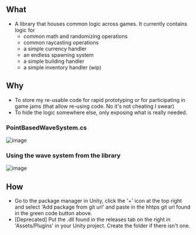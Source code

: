 ## What
- A library that houses common logic across games. It currently contains logic for 
  - common math and randomizing operations
  - common raycasting operations
  - a simple currency handler
  - an endless spawning system
  - a simple building handler
  - a simple inventory handler (wip)

## Why
- To store my re-usable code for rapid prototyping or for participating in game jams (that allow re-using code. No it's not cheating I swear) 
- To hide the logic somewhere else, only exposing what is really needed.

### PointBasedWaveSystem.cs
![image](https://user-images.githubusercontent.com/86519190/220220904-1f069d05-2e04-4ecc-a9eb-21a0845f32bf.png)

### Using the wave system from the library
![image](https://user-images.githubusercontent.com/86519190/220223058-5f5bfb26-0ae0-40be-be65-05114a316fd5.png)

## How 
- Go to the package manager in Unity, click the '+' icon at the top right and select 'Add package from git url' and paste in the hhtps git url found in the green code button above.
- [Deprecated] Put the .dll found in the releases tab on the right in 'Assets/Plugins' in your Unity project. Create the folder if there isn't one.
